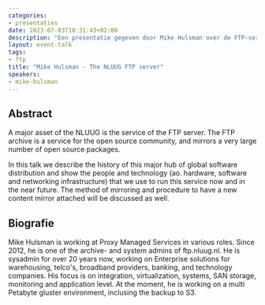 ```yaml
---
categories:
- presentaties
date: 2023-07-03T10:31:43+02:00
description: "Een presentatie gegeven door Mike Hulsman over de FTP-server van de NLUUG. Over de geschiedenis van deze dienst en hoe operationeel beheer in zijn werk gaat."
layout: event-talk
tags:
- ftp
title: "Mike Hulsman - The NLUUG FTP server"
speakers:
- mike-hulsman
---
```


## Abstract

A major asset of the NLUUG is the service of the FTP server. The FTP archive is a service for the open source community, and mirrors a very large number of open source packages.

In this talk we describe the history of this major hub of global software distribution and show the people and technology (ao. hardware, software and networking infrastructure) that we use to run this service now and in the near future. The method of mirroring and procedure to have a new content mirror attached will be discussed as well.

## Biografie

Mike Hulsman is working at Proxy Managed Services in various roles. Since 2012, he is one of the archive- and system admins of ftp.nluug.nl. He is sysadmin for over 20 years now, working on Enterprise solutions for warehousing, telco's, broadband providers, banking, and technology companies. His focus is on integration, virtualization, systems, SAN storage, monitoring and application level. At the moment, he is working on a multi Petabyte gluster environment, inclusing the backup to S3.
